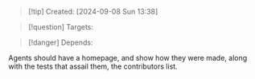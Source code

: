 >[!tip] Created: [2024-09-08 Sun 13:38]

>[!question] Targets: 

>[!danger] Depends: 

Agents should have a homepage, and show how they were made, along with the tests that assail them, the contributors list.